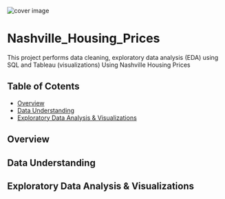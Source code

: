 ![cover image](./Images/nashville_cover_image.png)

# Nashville_Housing_Prices
This project performs data cleaning, exploratory data analysis (EDA) using SQL and Tableau (visualizations) Using Nashville Housing Prices

## Table of Cotents

* [Overview](#Overview)
* [Data Understanding](#Data-Understanding)
* [Exploratory Data Analysis & Visualizations](#Exploratory-Data-Analysis-&-Visualizations)

## Overview

## Data Understanding

## Exploratory Data Analysis & Visualizations



